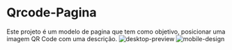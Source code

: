 # Qrcode-Pagina
 Este projeto é um modelo de pagina que tem como objetivo, posicionar uma imagem QR Code com uma descrição.
![desktop-preview](https://user-images.githubusercontent.com/69826121/167444671-58adae3f-2a92-49cb-b6e4-53ff40314f35.jpg)
![mobile-design](https://user-images.githubusercontent.com/69826121/167444687-d2b48468-80d3-49d4-b2e9-b94e5f7916bf.jpg)
